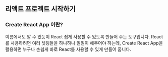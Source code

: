 ## 리액트 프로젝트 시작하기

### Create React App 이란?

이름에서도 알 수 있듯이 React 쉽게 사용할 수 있도록 만들어 주는 도구입니다. React를 사용하려면 여러 셋팅들을 하나하나 일일이 해주어야 하는데, Create React App을 활용하면 누구나 손쉽게 바로 React를 사용할 수 있게 만들어 줍니다.
